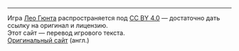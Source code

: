 ----
Игра [Лео Гюнта](https://graculusdroog.itch.io/) распространяется под [CC BY 4.0](https://creativecommons.org/licenses/by/4.0/) — достаточно дать ссылку на оригинал и лицензию.  
Этот сайт — перевод игрового текста.  
[Оригинальный сайт](https://vaarn.github.io/#/) (англ.)
